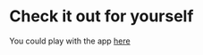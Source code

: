 # Check it out for yourself

You could play with the app [here](https://fullstackopen-contacts-app.onrender.com)